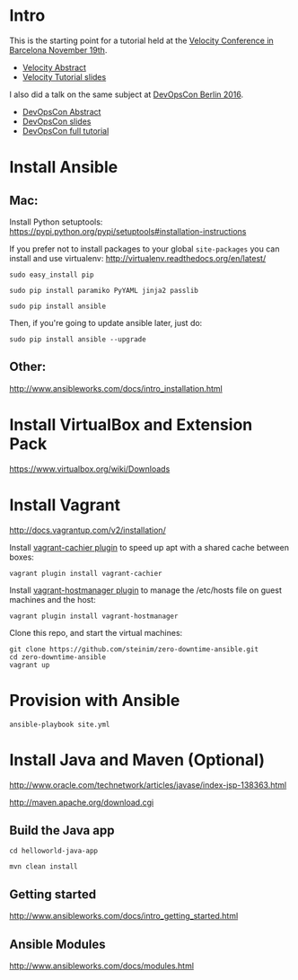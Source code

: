Intro
======
This is the starting point for a tutorial held at the [Velocity Conference in Barcelona November 19th](http://velocityconf.com/velocityeu2014).

* [Velocity Abstract](http://velocityconf.com/velocityeu2014/public/schedule/detail/37017)
* [Velocity Tutorial slides](http://steinim.github.io/slides/zero-downtime-ansible)

I also did a talk on the same subject at [DevOpsCon Berlin 2016](http://devopsconference.de/).

* [DevOpsCon Abstract](http://devopsconference.de/session/zero-downtime-deployment-with-ansible/)
* [DevOpsCon slides](http://steinim.github.io/slides/devopscon/zero-downtime-ansible/)
* [DevOpsCon full tutorial](http://steinim.github.io/slides/devopscon/zero-downtime-ansible/tutorial.html)


Install Ansible
=============

Mac:
----
Install Python setuptools: https://pypi.python.org/pypi/setuptools#installation-instructions

If you prefer not to install packages to your global `site-packages` you can install and use virtualenv: http://virtualenv.readthedocs.org/en/latest/

```sudo easy_install pip```

```sudo pip install paramiko PyYAML jinja2 passlib```

```sudo pip install ansible```

Then, if you're going to update ansible later, just do:

```sudo pip install ansible --upgrade```

Other:
------
http://www.ansibleworks.com/docs/intro_installation.html

Install VirtualBox and Extension Pack
======================================
https://www.virtualbox.org/wiki/Downloads

Install Vagrant
===============
http://docs.vagrantup.com/v2/installation/

Install [vagrant-cachier plugin](https://github.com/fgrehm/vagrant-cachier) to speed up apt with a shared cache between boxes:

```vagrant plugin install vagrant-cachier```

Install [vagrant-hostmanager plugin](https://github.com/smdahlen/vagrant-hostmanager) to manage the /etc/hosts file on guest machines and the host:

```vagrant plugin install vagrant-hostmanager```

Clone this repo, and start the virtual machines:

```
git clone https://github.com/steinim/zero-downtime-ansible.git
cd zero-downtime-ansible
vagrant up
```

Provision with Ansible
=======================
```ansible-playbook site.yml```

Install Java and Maven (Optional)
======================
http://www.oracle.com/technetwork/articles/javase/index-jsp-138363.html

http://maven.apache.org/download.cgi

Build the Java app
------------------
```cd helloworld-java-app```

```mvn clean install```

Getting started
----------------
http://www.ansibleworks.com/docs/intro_getting_started.html

Ansible Modules
----------------
http://www.ansibleworks.com/docs/modules.html

